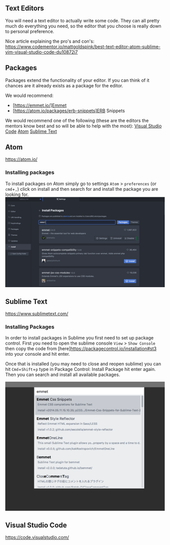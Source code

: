 ## Text Editors
You will need a text editor to actually write some code. They can all pretty much
do everything you need, so the editor that you choose is really down to personal
preference.

Nice article explaining the pro's and con's: https://www.codementor.io/mattgoldspink/best-text-editor-atom-sublime-vim-visual-studio-code-du10872i7

## Packages
Packages extend the functionality of your editor. If you can think of it chances are it already exists as a package for the editor.

We would recommend:
* [https://emmet.io/]Emmet
* [https://atom.io/packages/erb-snippets]ERB Snippets

We would recommend one of the following (these are the editors the mentors know best and so will be able to help with the most):
[Visual Studio Code](#visual-studio-code)
[Atom](#atom)
[Sublime Text](#sublime-text)

## Atom
https://atom.io/
### Installing packages
To install packages on Atom simply go to settings `Atom` > `preferences` (or `cmd`+`,`) click on install and then search for and install the package you are looking for.
![Atom Packages](atom_packages.png)

## Sublime Text
https://www.sublimetext.com/
### Installing Packages
In order to install packages in Sublime you first need to set up package control. First you need to open the sublime console `View` > `Show Console` then copy the code from [here]https://packagecontrol.io/installation#st3 into your console and hit enter.

Once that is installed (you may need to close and reopen sublime) you can hit `Cmd`+`Shift`+`p` type in Package Control: Install Package hit enter again. Then you can search and install all available packages.

![Sublime Packages](sublime_packages.png)

## Visual Studio Code
https://code.visualstudio.com/
